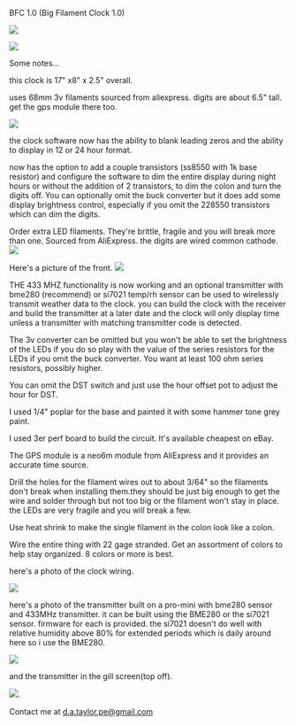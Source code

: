 BFC 1.0 (Big Filament Clock 1.0)

![](https://github.com/raleighcopter/big_led_clock/blob/main/clock.gif)

![](https://raw.githubusercontent.com/raleighcopter/big_led_clock/main/clock.jpg)

Some notes...

this clock is 17" x8" x 2.5" overall.

uses 68mm 3v filaments sourced from aliexpress. digits are about 6.5" tall. get the gps module there too.

![](https://github.com/raleighcopter/big_led_clock/blob/main/filaments.jpg)

the clock software now has the ability to blank leading zeros and the ability to display in 12 or 24 hour format.

now has the option to add a couple transistors (ss8550 with 1k base resistor) and configure the software to dim the entire display during night hours or without the addition of 2 transistors, to dim the colon and turn the digits off. You can optionally omit the buck converter but it does add some display brightness control, especially if you omit the 228550 transistors which can dim the digits.

Order extra LED filaments. They're brittle, fragile and you will break more than one. Sourced from AliExpress. the digits are wired common cathode.
![](https://github.com/raleighcopter/big_led_clock/blob/main/digit_back.jpg)

Here's a picture of the front.
![](https://github.com/raleighcopter/big_led_clock/blob/main/digit.jpg)

THE 433 MHZ functionality is now working and an optional transmitter with bme280 (recommend) or si7021 temp/rh sensor can be used to wirelessly transmit weather data to the clock. you can build the clock with the receiver and build the transmitter at a later date and the clock will only display time unless a transmitter with matching transmitter code is detected.

The 3v converter can be omitted but you won't be able to set the brightness of the LEDs if you do so play with the value of the series resistors for the LEDs if you omit the buck converter. You want at least 100 ohm series resistors, possibly higher.
  
You can omit the DST switch and just use the hour offset pot to adjust the hour for DST.

I used 1/4" poplar for the base and painted it with some hammer tone grey paint.

I used 3er perf board to build the circuit. It's available cheapest on eBay.

The GPS module is a neo6m module from AliExpress and it provides an accurate time source.

Drill the holes for the filament wires out to about 3/64" so the filaments don't break when installing them.they should be just big enough to get the wire and solder through but not too big or the filament won't stay in place. the LEDs are very fragile and you will break a few.

Use heat shrink to make the single filament in the colon look like a colon.

Wire the entire thing with 22 gage stranded. Get an assortment of colors to help stay organized. 8 colors or more is best.

here's a photo of the clock wiring.

![](https://raw.githubusercontent.com/raleighcopter/big_led_clock/main/clock_bottom.jpg)

here's a photo of the transmitter built on a pro-mini with bme280 sensor and 433MHz transmitter. it can be built using the BME280 or the si7021 sensor. firmware for each is provided. the si7021 doesn't do well with relative humidity above 80% for extended periods which is daily around here so i use the BME280. 

![](https://raw.githubusercontent.com/raleighcopter/big_led_clock/main/transmitter.jpg)

and the transmitter in the gill screen(top off).

![](https://raw.githubusercontent.com/raleighcopter/big_led_clock/main/TX_in_the_bracket.jpg).

Contact me at d.a.taylor.pe@gmail.com
